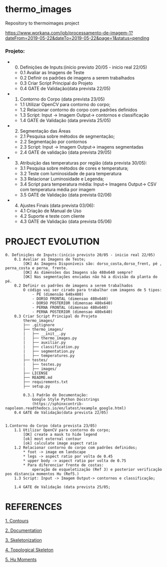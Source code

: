 # thermo_images
Repository to thermoimages project

https://www.workana.com/job/processamento-de-imagem-1?dateFrom=2019-05-22&dateTo=2019-05-22&page=1&status=pending

### Projeto:
* 0. Definições de Inputs:(início previsto 20/05 - inicio real 22/05)
    * 0.1 Avaliar as Imagens de Teste
    * 0.2 Definir os padrões de imagens a serem trabalhados
    * 0.3 Criar Script Principal do Projeto
    * 0.4 GATE de Validação(data prevista 22/05)
* 1. Contorno do Corpo (data prevista 23/05)
    * 1.1 Utilizar OpenCV para contorno do corpo;
    * 1.2 Relacionar contorno do corpo com padrões definidos
    * 1.3 Script:
        Input -> Imagem
        Output-> contornos e classificação
    * 1.4 GATE de Validação (data prevista 25/05)
* 2. Segmentação das Áreas
    * 2.1 Pesquisa sobre métodos de segmentação;
    * 2.2 Segmentação por contornos
    * 2.3 Script:
        Input -> Imagem
        Output-> imagens segmentadas
    * 2.4 GATE de validação (data prevista 29/05)
* 3. Atribuição das temperaturas por região (data prevista 30/05):
  * 3.1 Pesquisa sobre métodos de cores e temperatura;
  * 3.2 Teste com luminosidade de para temperatura
  * 3.3 Relacionar Luminosidade e Legenda;
  * 3.4 Script para temperatura média:
      Input-> Imagens
      Output-> CSV com temperatura média por imagem
  * 3.5 GATE de Validação (data prevista 02/06)
* 4. Ajustes Finais (data prevista 03/06):
  * 4.1 Criação de Manual de Uso
  * 4.2 Suporte e teste com cliente
  * 4.3 GATE de Validação (data prevista 05/06)
  
  
# PROJECT EVOLUTION

    0. Definições de Inputs:(início previsto 20/05 - inicio real 22/05)
        0.1 Avaliar as Imagens de Teste;
            [OK] As Imagens Disponíveis são: dorso_costa,dorso_frent, pé , perna_costa e perna_ frente.
            [OK] As dimensões das Imagens são 480x640 sempre?
            [OK] Nas segmentações enviadas não há a divisão da planta do pé.
        0.2 Definir os padrões de imagens a serem trabalhados
            O código vai ser cirado para trabalhar com imagens de 5 tipos:
                - PÉ (dimensão 640x480)
                - DORSO FRONTAL (dimensao 480x640)
                - DORSO POSTERIOR (dimensao 480x640)
                - PERNA FRONTAL (dimensao 480x640)
                - PERNA POSTERIOR (dimensao 480x640)
        0.3 Criar Script Principal do Projeto
            thermo_images/
            ├── .gitignore
            ├── thermo_images/
            |   ├── __init__.py
            |   ├── thermo_images.py
            |   ├── auxiliar.py
            |   ├── classification.py
            |   ├── segmentation.py
            |   ├── temperatures.py
            ├── testes/
            |   ├── testes.py
            |   ├── images/
            ├── LICENSE
            ├── README.md
            ├── requirements.txt
            ├── setup.py
            
            0.3.1 Padrão de Documentação:
                Google Style Python Docstrings
                (https://sphinxcontrib-napoleon.readthedocs.io/en/latest/example_google.html)
        0.4 GATE de Validação(data prevista 22/05)
        
        
    1.Contorno do Corpo (data prevista 23/05)
        1.1 Utilizar OpenCV para contorno do corpo;
            [OK] create a mask to hide legend
            [ok] most external contour
            [ok] calculate image aspect ratio
        1.2 Relacionar contorno do corpo com padrões definidos;
            * foot -> image em landscape
            * legs -> aspect ratio por volta de 0.45
            * upper body -> aspect ratio por volta de 0.75
            * Para diferenciar frente de costas:
                operação de esqueletização (Ref 3) e posterior verificação pos distancia momentos Hu (Ref5.)
        1.3 Script: Input -> Imagem Output-> contornos e classificação;
            
        1.4 GATE de Validação (data prevista 25/05;

# REFERENCES

[1. Contours](https://docs.opencv.org/3.4/d1/d32/tutorial_py_contour_properties.html)

[2. Documentation](https://sphinxcontrib-napoleon.readthedocs.io/en/latest/example_google.html)

[3. Skeletonization](http://opencvpython.blogspot.com/2012/05/skeletonization-using-opencv-python.html)

[4. Topological Skeleton](https://en.wikipedia.org/wiki/Topological_skeleton)

[5. Hu Moments](https://www.learnopencv.com/shape-matching-using-hu-moments-c-python/)


